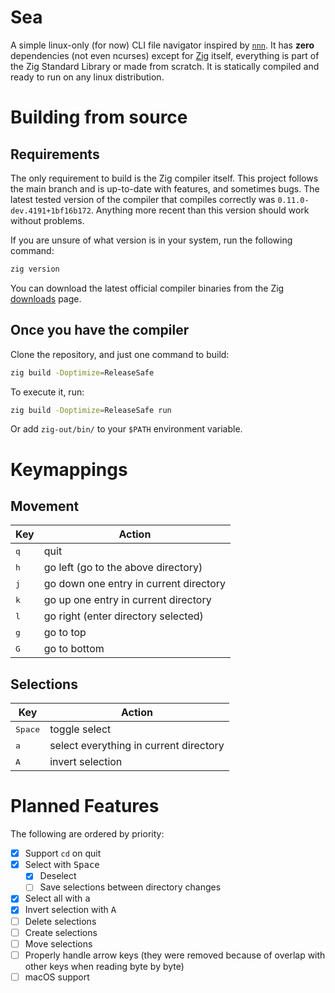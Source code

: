 # Sea

A simple linux-only (for now) CLI file navigator inspired by
[`nnn`](https://github.com/jarun/nnn). It has **zero** dependencies (not even
ncurses) except for [Zig](https://ziglang.org/) itself, everything is part of
the Zig Standard Library or made from scratch. It is statically compiled and
ready to run on any linux distribution.

# Building from source

## Requirements

The only requirement to build is the Zig compiler itself. This project follows
the main branch and is up-to-date with features, and sometimes bugs. The latest
tested version of the compiler that compiles correctly was
`0.11.0-dev.4191+1bf16b172`. Anything more recent than this version should work 
without problems.

If you are unsure of what version is in your system, run the following command:

```sh
zig version
```

You can download the latest official compiler binaries from the Zig
[downloads](https://ziglang.org/downloads/) page.

## Once you have the compiler

Clone the repository, and just one command to build:

```sh
zig build -Doptimize=ReleaseSafe
```
To execute it, run:

```sh
zig build -Doptimize=ReleaseSafe run
```

Or add `zig-out/bin/` to your `$PATH` environment variable.

# Keymappings

## Movement

| Key | Action |
|-----|--------|
| <kbd>q</kbd> | quit |
| <kbd>h</kbd> | go left (go to the above directory) |
| <kbd>j</kbd> | go down one entry in current directory |
| <kbd>k</kbd> | go up one entry in current directory |
| <kbd>l</kbd> | go right (enter directory selected) |
| <kbd>g</kbd> | go to top |
| <kbd>G</kbd> | go to bottom |

## Selections

| Key | Action |
|-----|--------|
| <kbd>Space</kbd> | toggle select  |
| <kbd>a</kbd>     | select everything in current directory |
| <kbd>A</kbd>     | invert selection |

# Planned Features

The following are ordered by priority:
- [x] Support `cd` on quit
- [x] Select with <kbd>Space</kbd>
    - [x] Deselect
    - [ ] Save selections between directory changes
- [x] Select all with <kbd>a</kbd>
- [x] Invert selection with <kbd>A</kbd>
- [ ] Delete selections
- [ ] Create selections
- [ ] Move selections
- [ ] Properly handle arrow keys (they were removed because of overlap with
  other keys when reading byte by byte)
- [ ] macOS support
